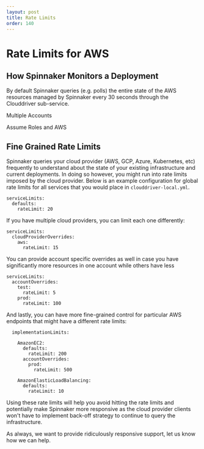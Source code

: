 ```yaml
---
layout: post
title: Rate Limits
order: 140
---
```

#  Rate Limits for AWS

## How Spinnaker Monitors a Deployment

By default Spinnaker queries (e.g. polls) the entire state of the AWS resources managed by Spinnaker every 30 seconds through the Clouddriver sub-service.


Multiple Accounts

Assume Roles and AWS


## Fine Grained Rate Limits

Spinnaker queries your cloud provider (AWS, GCP, Azure, Kubernetes, etc) frequently to understand about the state of your existing infrastructure and current deployments.  In doing so however, you might run into rate limits imposed by the cloud provider.  Below is an example configuration for global rate limits for all services that you would place in `clouddriver-local.yml`.

```
serviceLimits:
  defaults:
    rateLimit: 20
```

If you have multiple cloud providers, you can limit each one differently:

```
serviceLimits:
  cloudProviderOverrides:
    aws:
      rateLimit: 15
```

You can provide account specific overrides as well in case you have significantly more resources in one account while others have less

```
serviceLimits:
  accountOverrides:
    test:
      rateLimit: 5
    prod:
      rateLimit: 100
```

And lastly, you can have more fine-grained control for particular AWS endpoints that might have a different rate limits:

```
  implementationLimits:

    AmazonEC2:
      defaults:
        rateLimit: 200
      accountOverrides:
        prod:
          rateLimit: 500

    AmazonElasticLoadBalancing:
      defaults:
        rateLimit: 10
```

Using these rate limits will help you avoid hitting the rate limits and potentially make Spinnaker more responsive as the cloud provider clients won't have to implement back-off strategy to continue to query the infrastructure.  

As always, we want to provide ridiculously responsive support, let us know how we can help.
